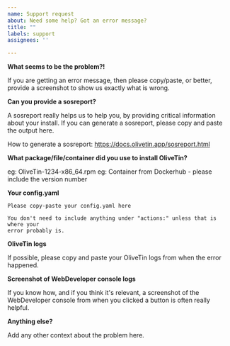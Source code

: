 ```yaml
---
name: Support request
about: Need some help? Got an error message?
title: ""
labels: support
assignees: ''

---
```


**What seems to be the problem?!**

If you are getting an error message, then please copy/paste, or better, provide
a screenshot to show us exactly what is wrong.

**Can you provide a sosreport?**

A sosreport really helps us to help you, by providing critical information about your install. If you can generate a sosreport, please copy and paste the output here.

How to generate a sosreport: https://docs.olivetin.app/sosreport.html

**What package/file/container did you use to install OliveTin?**

eg: OliveTin-1234-x86_64.rpm
eg: Container from Dockerhub - please include the version number

**Your config.yaml**

```
Please copy-paste your config.yaml here

You don't need to include anything under "actions:" unless that is where your
error probably is.
```

**OliveTin logs**

If possible, please copy and paste your OliveTin logs from when the error happened.

**Screenshot of WebDeveloper console logs**

If you know how, and if you think it's relevant, a screenshot of the
WebDeveloper console from when you clicked a button is often really helpful. 

**Anything else?**

Add any other context about the problem here.
